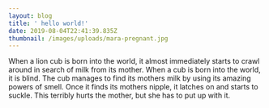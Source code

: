```yaml
---
layout: blog
title: ' hello world!'
date: 2019-08-04T22:41:39.835Z
thumbnail: /images/uploads/mara-pregnant.jpg
---
```

When a lion cub is born into the world, it almost immediately starts to crawl around in search of milk from its mother. When a cub is born into the world, it is blind. The cub manages to find its mothers milk by using its amazing powers of smell. Once it finds its mothers nipple, it latches on and starts to suckle. This terribly hurts the mother, but she has to put up with it.
